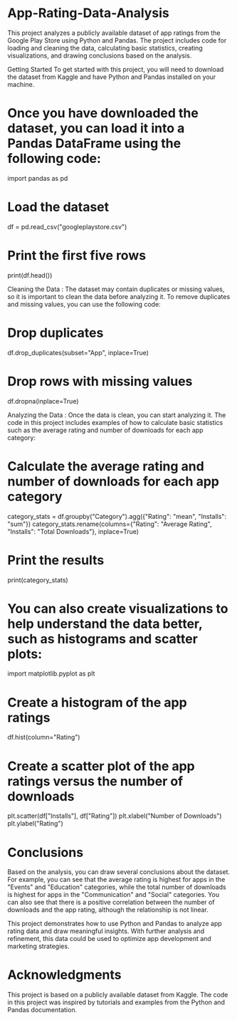 # App-Rating-Data-Analysis
This project analyzes a publicly available dataset of app ratings from the Google Play Store using Python and Pandas. The project includes code for loading and cleaning the data, calculating basic statistics, creating visualizations, and drawing conclusions based on the analysis.

Getting Started
To get started with this project, you will need to download the dataset from Kaggle and have Python and Pandas installed on your machine.

# Once you have downloaded the dataset, you can load it into a Pandas DataFrame using the following code:

import pandas as pd
 
# Load the dataset
df = pd.read_csv("googleplaystore.csv")

# Print the first five rows
print(df.head())

Cleaning the Data : The dataset may contain duplicates or missing values, so it is important to clean the data before analyzing it. To remove duplicates and missing values, you can use the following code:
# Drop duplicates
df.drop_duplicates(subset="App", inplace=True)

# Drop rows with missing values
df.dropna(inplace=True)

Analyzing the Data : Once the data is clean, you can start analyzing it. The code in this project includes examples of how to calculate basic statistics such as the average rating and number of downloads for each app category:
# Calculate the average rating and number of downloads for each app category
category_stats = df.groupby("Category").agg({"Rating": "mean", "Installs": "sum"})
category_stats.rename(columns={"Rating": "Average Rating", "Installs": "Total Downloads"}, inplace=True)

# Print the results
print(category_stats)

# You can also create visualizations to help understand the data better, such as histograms and scatter plots:

import matplotlib.pyplot as plt

# Create a histogram of the app ratings
df.hist(column="Rating")

# Create a scatter plot of the app ratings versus the number of downloads
plt.scatter(df["Installs"], df["Rating"])
plt.xlabel("Number of Downloads")
plt.ylabel("Rating")

# Conclusions
Based on the analysis, you can draw several conclusions about the dataset. For example, you can see that the average rating is highest for apps in the "Events" and "Education" categories, while the total number of downloads is highest for apps in the "Communication" and "Social" categories. You can also see that there is a positive correlation between the number of downloads and the app rating, although the relationship is not linear.

This project demonstrates how to use Python and Pandas to analyze app rating data and draw meaningful insights. With further analysis and refinement, this data could be used to optimize app development and marketing strategies.

# Acknowledgments
This project is based on a publicly available dataset from Kaggle.
The code in this project was inspired by tutorials and examples from the Python and Pandas documentation.
